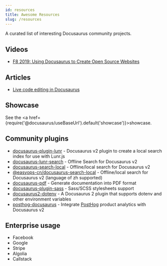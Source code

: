 ```yaml
---
id: resources
title: Awesome Resources
slug: /resources
---
```


A curated list of interesting Docusaurus community projects.

## Videos

- [F8 2019: Using Docusaurus to Create Open Source Websites](https://www.youtube.com/watch?v=QcGJsf6mgZE)

## Articles

- [Live code editing in Docusaurus](https://dev.to/mrmuhammadali/live-code-editing-in-docusaurus-28k)

## Showcase

See the <a href={require('@docusaurus/useBaseUrl').default('showcase')}>showcase</a>.

## Community plugins

- [docusaurus-plugin-lunr](https://github.com/daldridge/docusaurus-plugin-lunr) - Docusaurus v2 plugin to create a local search index for use with Lunr.js
- [docusaurus-lunr-search](https://github.com/lelouch77/docusurus-lunr-search) - Offline Search for Docusaurus v2
- [docusaurus-search-local](https://github.com/cmfcmf/docusaurus-search-local) - Offline/local search for Docusaurus v2
- [@easyops-cn/docusaurus-search-local](https://github.com/easyops-cn/docusaurus-search-local) - Offline/local search for Docusaurus v2 (language of zh supported)
- [docusaurus-pdf](https://github.com/KohheePeace/docusaurus-pdf) - Generate documentation into PDF format
- [docusaurus-plugin-sass](https://github.com/rlamana/docusaurus-plugin-sass) - Sass/SCSS stylesheets support
- [docusaurus2-dotenv](https://github.com/jonnynabors/docusaurus2-dotenv) - A Docusaurus 2 plugin that supports dotenv and other environment variables
- [posthog-docusaurus](https://github.com/PostHog/posthog-docusaurus) - Integrate [PostHog](https://posthog.com/) product analytics with Docusaurus v2

## Enterprise usage

- Facebook
- Google
- Stripe
- Algolia
- Callstack
